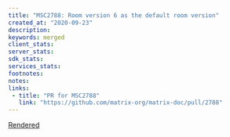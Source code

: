 ```yaml
---
title: "MSC2788: Room version 6 as the default room version"
created_at: "2020-09-23"
description:
keywords: merged
client_stats:
server_stats:
sdk_stats:
services_stats:
footnotes:
notes:
links:
 - title: "PR for MSC2788"
   link: "https://github.com/matrix-org/matrix-doc/pull/2788"
---
```

[Rendered](https://github.com/matrix-org/matrix-doc/blob/master/proposals/2788-v6-default-version.md)

